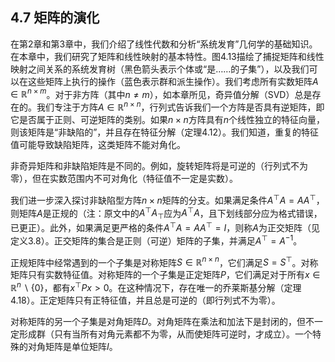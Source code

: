 ## 4.7 矩阵的演化

在第2章和第3章中，我们介绍了线性代数和分析“系统发育”几何学的基础知识。在本章中，我们研究了矩阵和线性映射的基本特性。图4.13描绘了捕捉矩阵和线性映射之间关系的系统发育树（黑色箭头表示个体或“是……的子集”），以及我们可以在这些矩阵上执行的操作（蓝色表示群和派生操作）。我们考虑所有实数矩阵$A\in\mathbb{R}^{n\times m}$。对于非方阵（其中$n\neq m$），如本章所见，奇异值分解（SVD）总是存在的。我们专注于方阵$A\in\mathbb{R}^{n\times n}$，行列式告诉我们一个方阵是否具有逆矩阵，即它是否属于正则、可逆矩阵的类别。如果$n\times n$方阵具有$n$个线性独立的特征向量，则该矩阵是“非缺陷的”，并且存在特征分解（定理4.12）。我们知道，重复的特征值可能导致缺陷矩阵，这类矩阵不能对角化。

非奇异矩阵和非缺陷矩阵是不同的。例如，旋转矩阵将是可逆的（行列式不为零），但在实数范围内不可对角化（特征值不一定是实数）。

我们进一步深入探讨非缺陷型方阵$n\times n$矩阵的分支。如果满足条件$A^\top A=AA^\top$，则矩阵$A$是正规的（注：原文中的$A^\top A_\top$应为$A^\top A$，且下划线部分应为格式错误，已更正）。此外，如果满足更严格的条件$A^\top A=AA^\top=I$，则称$A$为正交矩阵（见定义3.8）。正交矩阵的集合是正则（可逆）矩阵的子集，并满足$A^\top=A^{-1}$。

正规矩阵中经常遇到的一个子集是对称矩阵$S\in\mathbb{R}^{n\times n}$，它们满足$S=S^\top$。对称矩阵只有实数特征值。对称矩阵的一个子集是正定矩阵$P$，它们满足对于所有$x\in\mathbb{R}^n\backslash\{0\}$，都有$x^\top Px>0$。在这种情况下，存在唯一的乔莱斯基分解（定理4.18）。正定矩阵只有正特征值，并且总是可逆的（即行列式不为零）。

对称矩阵的另一个子集是对角矩阵$D$。对角矩阵在乘法和加法下是封闭的，但不一定形成群（只有当所有对角元素都不为零，从而使矩阵可逆时，才成立）。一个特殊的对角矩阵是单位矩阵$I$。


